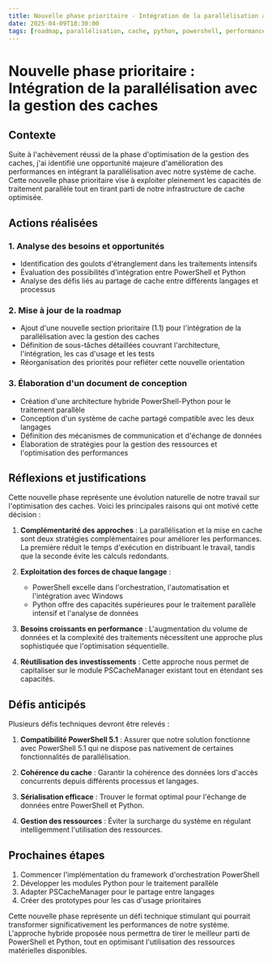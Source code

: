 ```yaml
---
title: Nouvelle phase prioritaire - Intégration de la parallélisation avec la gestion des caches
date: 2025-04-09T18:30:00
tags: [roadmap, parallélisation, cache, python, powershell, performance]
---
```


# Nouvelle phase prioritaire : Intégration de la parallélisation avec la gestion des caches

## Contexte

Suite à l'achèvement réussi de la phase d'optimisation de la gestion des caches, j'ai identifié une opportunité majeure d'amélioration des performances en intégrant la parallélisation avec notre système de cache. Cette nouvelle phase prioritaire vise à exploiter pleinement les capacités de traitement parallèle tout en tirant parti de notre infrastructure de cache optimisée.

## Actions réalisées

### 1. Analyse des besoins et opportunités

- Identification des goulots d'étranglement dans les traitements intensifs
- Évaluation des possibilités d'intégration entre PowerShell et Python
- Analyse des défis liés au partage de cache entre différents langages et processus

### 2. Mise à jour de la roadmap

- Ajout d'une nouvelle section prioritaire (1.1) pour l'intégration de la parallélisation avec la gestion des caches
- Définition de sous-tâches détaillées couvrant l'architecture, l'intégration, les cas d'usage et les tests
- Réorganisation des priorités pour refléter cette nouvelle orientation

### 3. Élaboration d'un document de conception

- Création d'une architecture hybride PowerShell-Python pour le traitement parallèle
- Conception d'un système de cache partagé compatible avec les deux langages
- Définition des mécanismes de communication et d'échange de données
- Élaboration de stratégies pour la gestion des ressources et l'optimisation des performances

## Réflexions et justifications

Cette nouvelle phase représente une évolution naturelle de notre travail sur l'optimisation des caches. Voici les principales raisons qui ont motivé cette décision :

1. **Complémentarité des approches** : La parallélisation et la mise en cache sont deux stratégies complémentaires pour améliorer les performances. La première réduit le temps d'exécution en distribuant le travail, tandis que la seconde évite les calculs redondants.

2. **Exploitation des forces de chaque langage** :
   - PowerShell excelle dans l'orchestration, l'automatisation et l'intégration avec Windows
   - Python offre des capacités supérieures pour le traitement parallèle intensif et l'analyse de données

3. **Besoins croissants en performance** : L'augmentation du volume de données et la complexité des traitements nécessitent une approche plus sophistiquée que l'optimisation séquentielle.

4. **Réutilisation des investissements** : Cette approche nous permet de capitaliser sur le module PSCacheManager existant tout en étendant ses capacités.

## Défis anticipés

Plusieurs défis techniques devront être relevés :

1. **Compatibilité PowerShell 5.1** : Assurer que notre solution fonctionne avec PowerShell 5.1 qui ne dispose pas nativement de certaines fonctionnalités de parallélisation.

2. **Cohérence du cache** : Garantir la cohérence des données lors d'accès concurrents depuis différents processus et langages.

3. **Sérialisation efficace** : Trouver le format optimal pour l'échange de données entre PowerShell et Python.

4. **Gestion des ressources** : Éviter la surcharge du système en régulant intelligemment l'utilisation des ressources.

## Prochaines étapes

1. Commencer l'implémentation du framework d'orchestration PowerShell
2. Développer les modules Python pour le traitement parallèle
3. Adapter PSCacheManager pour le partage entre langages
4. Créer des prototypes pour les cas d'usage prioritaires

Cette nouvelle phase représente un défi technique stimulant qui pourrait transformer significativement les performances de notre système. L'approche hybride proposée nous permettra de tirer le meilleur parti de PowerShell et Python, tout en optimisant l'utilisation des ressources matérielles disponibles.

